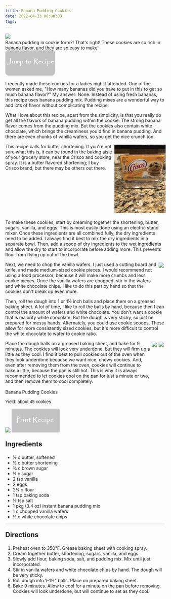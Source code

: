 ```yaml
---
title: Banana Pudding Cookies
date: 2022-04-23 00:00:00
tags:
---
```


<img class="top-image" src="/images/BananaPuddingCookies3.jpg" />
<div class="post-body">
Banana pudding in cookie form?! That's right! These cookies are so rich in banana flavor, and they are so easy to make!
<br>
<!--more-->

<a href="http://localhost:4000/2022/04/23/BananaPuddingCookies/#recipejump">
<img class="jump-to-recipe" src="/images/JumpToRecipeButton.png" />
</a>

I recently made these cookies for a ladies night I attended. One of the women asked me, "How many bananas did you have to put in this to get so much banana flavor?" My answer: None. Instead of using fresh bananas, this recipe uses banana pudding mix. Pudding mixes are a wonderful way to add lots of flavor without complicating the recipe. 

What I love about this recipe, apart from the simplicity, is that you really do get all the flavors of banana pudding within the cookie. The strong banana flavor comes from the pudding mix. But the cookies also contain white chocolate, which brings the creaminess you'd find in banana pudding. And there are even chunks of vanilla wafers, so you get the nice crunch too. 

<div style="display:flex;">
This recipe calls for butter shortening. If you're not sure what this is, it can be found in the baking aisle of your grocery store, near the Crisco and cooking spray. It is a butter flavored shortening; I buy Crisco brand, but there may be others out there. 
<div>
    <img class="floating-image" style="padding:3px;" src="/images/ButterCrisco.jpg" />
</div>
</div>

To make these cookies, start by creaming together the shortening, butter, sugars, vanilla, and eggs. This is most easily done using an electric stand mixer. Once these ingredients are all combined fully, the dry ingredients need to be added. I always find it best to mix the dry ingredients in a separate bowl. Then, add a scoop of dry ingredients to the wet ingredients and allow the dry to start to incorporate before adding more. This prevents flour from flying up out of the bowl. 

<div style="display:flex;">
Next, we need to chop the vanilla wafers. I just used a cutting board and knife, and made medium-sized cookie pieces. I would recommend not using a food processor, because it will make more crumbs and less cookie pieces. Once the vanilla wafers are chopped, stir in the wafers and white chocolate chips. I like to do this part by hand so that the cookies don't break up even more. 
<div>
    <img class="floating-image" style="padding:3px;" src="/images/BananaPuddingCookies1.jpg" />
</div>
</div>

Then, roll the dough into 1 or 1½ inch balls and place them on a greased baking sheet. A lot of time, I like to roll the balls by hand, because then I can control the amount of wafers and white chocolate. You don't want a cookie that is majority white chocolate. But the dough is very sticky, so just be prepared for messy hands. Alternately, you could use cookie scoops. These allow for more consistently sized cookies, but it's more difficult to control the white chocolate to wafer to cookie ratio.

<div style="display:flex;">
Place the dough balls on a greased baking sheet, and bake for 9 minutes. The cookies will look very underdone, but they will firm up a little as they cool. I find it best to pull cookies out of the oven when they look underdone because we want nice, chewy cookies. And, even after removing them from the oven, cookies will continue to bake a little, because the pan is still hot. This is why it is always recommended to let cookies cool on the pan for just a minute or two, and then remove them to cool completely. 
<div>
    <img class="floating-image" style="padding:3px;" src="/images/BananaPuddingCookies2.jpg" />
</div>
<div>
    <img class="floating-image" style="padding:3px;" src="/images/BananaPuddingCookies4.jpg" />
</div>
</div>

<br>
</div>

<div id="recipejump"></div>
<div id="recipe">
    <div class="recipe-box">
        <div class="recipe-title-box">
            <div>
                <div class="recipe-title-box-title">
                    <div class="recipe-title-box-header">Banana Pudding Cookies</div>
                </div>
                <p class="recipe-title-box-title" style="font-family: Arial;">Yield: about 45 cookies</p>
            </div>
            <img class="recipe-title-box-img" src="/images/BananaPuddingCookies3.jpg" />
            <img 
                class="print-recipe" 
                src="/images/PrintRecipeButton.png"   
                onclick="printDIV('recipe')" />
        </div>
        <p style="font-size:150%;"><b>Ingredients</b></p>
        <ul class="post-body">
                <li>½ c butter, softened</li>
                <li>½ c butter shortening</li>
                <li>¾ c brown sugar</li>
                <li>¼ c sugar</li>
                <li>2 tsp vanilla</li>
                <li>2 eggs</li>
                <li>2¾ c flour</li>
                <li>1 tsp baking soda</li>
                <li>½ tsp salt</li>
                <li>1 pkg (3.4 oz) instant banana pudding mix</li>
                <li>1 c chopped vanilla wafers</li>
                <li>½ c white chocolate chips</li>
        </ul>
        <hr style="height:1px;background-color:rgb(189, 189, 189) ">
        <p style="font-size:150%;"><b>Directions</b></p>
        <ol class="post-body">
            <li>Preheat oven to 350°F. Grease baking sheet with cooking spray.</li>
            <li>Cream together butter, shortening, sugars, vanilla, and eggs.</li>
            <li>Slowly add flour, baking soda, salt, and pudding mix. Mix until just incorporated.</li>
            <li>Stir in vanilla wafers and white chocolate chips by hand. The dough will be very sticky.</li>
            <li>Roll dough into 1-1½" balls. Place on prepared baking sheet.</li>
            <li>Bake 9 minutes. Allow to cool for a minute on the pan before removing. Cookies will look underdone, but will continue to set as they cool.</li>
        </ol> 
    </div>
</div>

<br>
